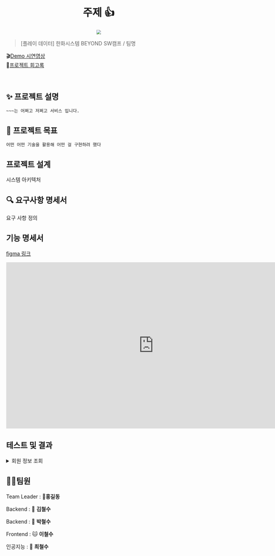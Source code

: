 <h1 align="center">주제 👍</h1>


<div align="center">
  <img src="./img/pic1.png"  style="zoom:76%;" align="center"/>
</div>



> [플레이 데이터] 한화시스템 BEYOND SW캠프 / 팀명


🎬[Demo 시연영상](https://www.youtube.com/watch?v=dhMrKTwNI8U&lc=UgzCJR3WxkvsckRyyO94AaABAg&ab_channel=%EB%94%B0%EB%9D%BC%ED%95%98%EB%A9%B4%EC%84%9C%EB%B0%B0%EC%9A%B0%EB%8A%94IT)   
📃[프로젝트 회고록](블로그주소) 

<br>

## ✨ 프로젝트 설명

```sh
~~~는 어쩌고 저쩌고 서비스 입니다.
```

## 📌 프로젝트 목표

```sh
어떤 어떤 기술을 활용해 어떤 걸 구현하려 했다
```

## 프로젝트 설계
시스템 아키텍처


## 🔍 요구사항 명세서

요구 사항 정의


## 기능 명세서
[figma 링크](https://www.figma.com/files/project/107259789?fuid=1283687793770869020)

<iframe style="border: 1px solid rgba(0, 0, 0, 0.1);" width="800" height="450" src="https://www.figma.com/embed?embed_host=share&url=https%3A%2F%2Fwww.figma.com%2Ffile%2FcE0jLaIawgRFjHMwG7JIZx%2FSmart-WMS(%25EA%25B8%25B0%25EB%258A%25A5-%25EC%25A0%2595%25EC%259D%2598%25EC%2584%259C-%2526-%25ED%2599%2594%25EB%25A9%25B4-%25EC%2584%25A4%25EA%25B3%2584%25EC%2584%259C)-(Community)%3Ftype%3Ddesign%26node-id%3D0%253A1%26mode%3Ddesign%26t%3DUS1BlkJEF3iSDHOc-1" allowfullscreen></iframe>


## 테스트 및 결과

<details>
<summary>회원 정보 조회</summary>
<div>
<figure align="center"> 
  <img src="z"/>
    <p>~~~ 조회</p>
 </figure>
</div>
</details>



## 🤼‍♂️팀원

Team Leader : 🐯**홍길동**

Backend : 🐶 **김철수**

Backend : 🐺 **박철수**

Frontend : 🐱 **이철수**

인공지능 : 🦁 **최철수**
